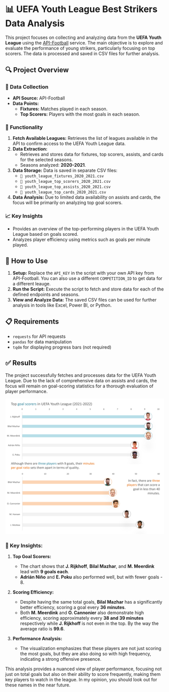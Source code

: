 # 📊 **UEFA Youth League Best Strikers Data Analysis**

This project focuses on collecting and analyzing data from the **UEFA Youth League** using the [API-Football](https://www.api-football.com/) service. The main objective is to explore and evaluate the performance of young strikers, particularly focusing on top scorers. The data is processed and saved in CSV files for further analysis.

## 🔍 **Project Overview**

### 📂 **Data Collection**
- **API Source:** API-Football
- **Data Points:**
  - **Fixtures:** Matches played in each season.
  - **Top Scorers:** Players with the most goals in each season.

### 🔧 **Functionality**
1. **Fetch Available Leagues:** Retrieves the list of leagues available in the API to confirm access to the UEFA Youth League data.
2. **Data Extraction:**
   - Retrieves and stores data for fixtures, top scorers, assists, and cards for the selected seasons.
   - Seasons analyzed: **2020-2021**.
3. **Data Storage:** Data is saved in separate CSV files:
   - `📁 youth_league_fixtures_2020_2021.csv`
   - `📁 youth_league_top_scorers_2020_2021.csv`
   - `📁 youth_league_top_assists_2020_2021.csv`
   - `📁 youth_league_top_cards_2020_2021.csv`
4. **Data Analysis:** Due to limited data availability on assists and cards, the focus will be primarily on analyzing top goal scorers.

### 📈 **Key Insights**
- Provides an overview of the top-performing players in the UEFA Youth League based on goals scored.
- Analyzes player efficiency using metrics such as goals per minute played.

## 🚀 **How to Use**
1. **Setup:** Replace the `API_KEY` in the script with your own API key from API-Football. You can also use a different `COMPETITION_ID` to get data for a different leauge.
2. **Run the Script:** Execute the script to fetch and store data for each of the defined endpoints and seasons.
3. **View and Analyze Data:** The saved CSV files can be used for further analysis in tools like Excel, Power BI, or Python.

## 📋 **Requirements**
- `requests` for API requests
- `pandas` for data manipulation
- `tqdm` for displaying progress bars (not required)

## ✅ **Results**
The project successfully fetches and processes data for the UEFA Youth League. Due to the lack of comprehensive data on assists and cards, the focus will remain on goal-scoring statistics for a thorough evaluation of player performance.

![Patterns in US Flight Cancellations and Delays (2022)](Viz/Top_goal_scorers.png)
### 🎯 Key Insights:
1. **Top Goal Scorers:**
   - The chart shows that **J. Rijkhoff**, **Bilal Mazhar**, and **M. Meerdink** lead with **9 goals each**.
   - **Adrián Niño** and **E. Poku** also performed well, but with fewer goals - 8.

2. **Scoring Efficiency:**
   - Despite having the same total goals, **Bilal Mazhar** has a significantly better efficiency, scoring a goal every **36 minutes**.
   - Both **M. Meerdink** and **O. Cannonier** also demonstrate high efficiency, scoring approximately every **38 and 39 minutes** respectively while **J. Rijkhoff** is not even in the top. By the way the average ratio is **99.6**.

3. **Performance Analysis:**
   - The visualization emphasizes that these players are not just scoring the most goals, but they are also doing so with high frequency, indicating a strong offensive presence.

This analysis provides a nuanced view of player performance, focusing not just on total goals but also on their ability to score frequently, making them key players to watch in the league. In my opinion, you should look out for these names in the near future. 
